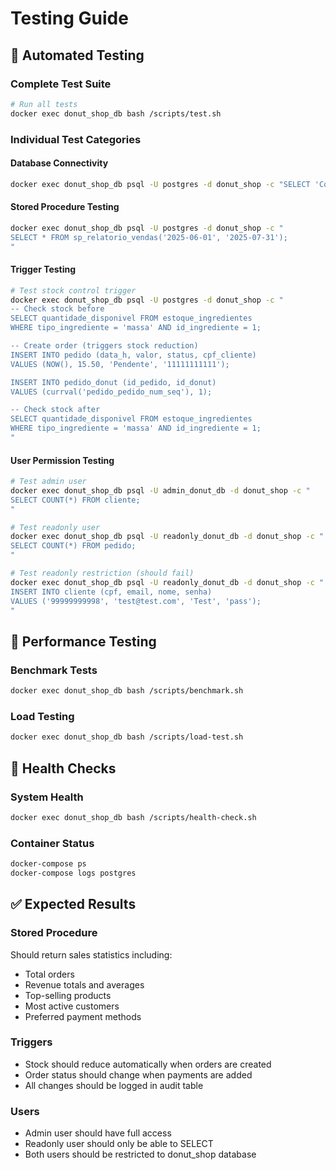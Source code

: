 
# Testing Guide

## 🧪 Automated Testing

### Complete Test Suite
```bash
# Run all tests
docker exec donut_shop_db bash /scripts/test.sh
```

### Individual Test Categories

#### Database Connectivity
```bash
docker exec donut_shop_db psql -U postgres -d donut_shop -c "SELECT 'Connected' as status;"
```

#### Stored Procedure Testing
```bash
docker exec donut_shop_db psql -U postgres -d donut_shop -c "
SELECT * FROM sp_relatorio_vendas('2025-06-01', '2025-07-31');
"
```

#### Trigger Testing
```bash
# Test stock control trigger
docker exec donut_shop_db psql -U postgres -d donut_shop -c "
-- Check stock before
SELECT quantidade_disponivel FROM estoque_ingredientes 
WHERE tipo_ingrediente = 'massa' AND id_ingrediente = 1;

-- Create order (triggers stock reduction)
INSERT INTO pedido (data_h, valor, status, cpf_cliente) 
VALUES (NOW(), 15.50, 'Pendente', '11111111111');

INSERT INTO pedido_donut (id_pedido, id_donut) 
VALUES (currval('pedido_pedido_num_seq'), 1);

-- Check stock after
SELECT quantidade_disponivel FROM estoque_ingredientes 
WHERE tipo_ingrediente = 'massa' AND id_ingrediente = 1;
"
```

#### User Permission Testing
```bash
# Test admin user
docker exec donut_shop_db psql -U admin_donut_db -d donut_shop -c "
SELECT COUNT(*) FROM cliente;
"

# Test readonly user
docker exec donut_shop_db psql -U readonly_donut_db -d donut_shop -c "
SELECT COUNT(*) FROM pedido;
"

# Test readonly restriction (should fail)
docker exec donut_shop_db psql -U readonly_donut_db -d donut_shop -c "
INSERT INTO cliente (cpf, email, nome, senha) 
VALUES ('99999999998', 'test@test.com', 'Test', 'pass');
"
```

## 🚀 Performance Testing

### Benchmark Tests
```bash
docker exec donut_shop_db bash /scripts/benchmark.sh
```

### Load Testing
```bash
docker exec donut_shop_db bash /scripts/load-test.sh
```

## 🏥 Health Checks

### System Health
```bash
docker exec donut_shop_db bash /scripts/health-check.sh
```

### Container Status
```bash
docker-compose ps
docker-compose logs postgres
```
## ✅ Expected Results

### Stored Procedure
Should return sales statistics including:
- Total orders
- Revenue totals and averages
- Top-selling products
- Most active customers
- Preferred payment methods

### Triggers
- Stock should reduce automatically when orders are created
- Order status should change when payments are added
- All changes should be logged in audit table

### Users
- Admin user should have full access
- Readonly user should only be able to SELECT
- Both users should be restricted to donut_shop database
